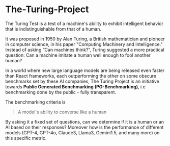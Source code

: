 # The-Turing-Project

The Turing Test is a test of a machine's ability to exhibit intelligent behavior that is indistinguishable from that of a human.

It was proposed in 1950 by Alan Turing, a British mathematician and pioneer in computer science, in his paper "Computing Machinery and Intelligence." Instead of asking “Can machines think?”, Turing suggested a more practical question: Can a machine imitate a human well enough to fool another human?

In a world where new large language models are being released even faster than React frameworks, each outperforming the other on some obscure benchmarks set by these AI companies, The Turing Project is an initiative towards **Public Generated Benchmarking (PG-Benchmarking)**, i.e benchmarking done by the public - fully transparent.

The benchmarking criteria is 
> A model's ability to converse like a human

By asking it a fixed set of questions, can we determine if it is a human or an AI based on their responses? Moreover how is the performance of different models (GPT-4, GPT-4o, Claude3, Llama3, Gemini1.5, and many more) on this specific metric.
